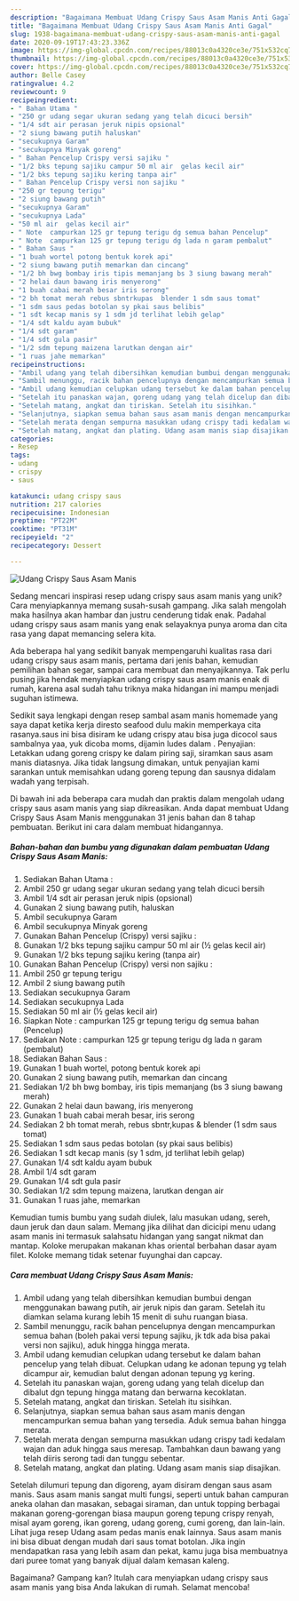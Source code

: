 ```yaml
---
description: "Bagaimana Membuat Udang Crispy Saus Asam Manis Anti Gagal"
title: "Bagaimana Membuat Udang Crispy Saus Asam Manis Anti Gagal"
slug: 1938-bagaimana-membuat-udang-crispy-saus-asam-manis-anti-gagal
date: 2020-09-19T17:43:23.336Z
image: https://img-global.cpcdn.com/recipes/88013c0a4320ce3e/751x532cq70/udang-crispy-saus-asam-manis-foto-resep-utama.jpg
thumbnail: https://img-global.cpcdn.com/recipes/88013c0a4320ce3e/751x532cq70/udang-crispy-saus-asam-manis-foto-resep-utama.jpg
cover: https://img-global.cpcdn.com/recipes/88013c0a4320ce3e/751x532cq70/udang-crispy-saus-asam-manis-foto-resep-utama.jpg
author: Belle Casey
ratingvalue: 4.2
reviewcount: 9
recipeingredient:
- " Bahan Utama "
- "250 gr udang segar ukuran sedang yang telah dicuci bersih"
- "1/4 sdt air perasan jeruk nipis opsional"
- "2 siung bawang putih haluskan"
- "secukupnya Garam"
- "secukupnya Minyak goreng"
- " Bahan Pencelup Crispy versi sajiku "
- "1/2 bks tepung sajiku campur 50 ml air  gelas kecil air"
- "1/2 bks tepung sajiku kering tanpa air"
- " Bahan Pencelup Crispy versi non sajiku "
- "250 gr tepung terigu"
- "2 siung bawang putih"
- "secukupnya Garam"
- "secukupnya Lada"
- "50 ml air  gelas kecil air"
- " Note  campurkan 125 gr tepung terigu dg semua bahan Pencelup"
- " Note  campurkan 125 gr tepung terigu dg lada n garam pembalut"
- " Bahan Saus "
- "1 buah wortel potong bentuk korek api"
- "2 siung bawang putih memarkan dan cincang"
- "1/2 bh bwg bombay iris tipis memanjang bs 3 siung bawang merah"
- "2 helai daun bawang iris menyerong"
- "1 buah cabai merah besar iris serong"
- "2 bh tomat merah rebus sbntrkupas  blender 1 sdm saus tomat"
- "1 sdm saus pedas botolan sy pkai saus belibis"
- "1 sdt kecap manis sy 1 sdm jd terlihat lebih gelap"
- "1/4 sdt kaldu ayam bubuk"
- "1/4 sdt garam"
- "1/4 sdt gula pasir"
- "1/2 sdm tepung maizena larutkan dengan air"
- "1 ruas jahe memarkan"
recipeinstructions:
- "Ambil udang yang telah dibersihkan kemudian bumbui dengan menggunakan bawang putih, air jeruk nipis dan garam. Setelah itu diamkan selama kurang lebih 15 menit di suhu ruangan biasa."
- "Sambil menunggu, racik bahan pencelupnya dengan mencampurkan semua bahan (boleh pakai versi tepung sajiku, jk tdk ada bisa pakai versi non sajiku), aduk hingga hingga merata."
- "Ambil udang kemudian celupkan udang tersebut ke dalam bahan pencelup yang telah dibuat. Celupkan udang ke adonan tepung yg telah dicampur air, kemudian balut dengan adonan tepung yg kering."
- "Setelah itu panaskan wajan, goreng udang yang telah dicelup dan dibalut dgn tepung hingga matang dan berwarna kecoklatan."
- "Setelah matang, angkat dan tiriskan. Setelah itu sisihkan."
- "Selanjutnya, siapkan semua bahan saus asam manis dengan mencampurkan semua bahan yang tersedia. Aduk semua bahan hingga merata."
- "Setelah merata dengan sempurna masukkan udang crispy tadi kedalam wajan dan aduk hingga saus meresap. Tambahkan daun bawang yang telah diiris serong tadi dan tunggu sebentar."
- "Setelah matang, angkat dan plating. Udang asam manis siap disajikan."
categories:
- Resep
tags:
- udang
- crispy
- saus

katakunci: udang crispy saus 
nutrition: 217 calories
recipecuisine: Indonesian
preptime: "PT22M"
cooktime: "PT31M"
recipeyield: "2"
recipecategory: Dessert

---
```



![Udang Crispy Saus Asam Manis](https://img-global.cpcdn.com/recipes/88013c0a4320ce3e/751x532cq70/udang-crispy-saus-asam-manis-foto-resep-utama.jpg)

Sedang mencari inspirasi resep udang crispy saus asam manis yang unik? Cara menyiapkannya memang susah-susah gampang. Jika salah mengolah maka hasilnya akan hambar dan justru cenderung tidak enak. Padahal udang crispy saus asam manis yang enak selayaknya punya aroma dan cita rasa yang dapat memancing selera kita.

Ada beberapa hal yang sedikit banyak mempengaruhi kualitas rasa dari udang crispy saus asam manis, pertama dari jenis bahan, kemudian pemilihan bahan segar, sampai cara membuat dan menyajikannya. Tak perlu pusing jika hendak menyiapkan udang crispy saus asam manis enak di rumah, karena asal sudah tahu triknya maka hidangan ini mampu menjadi suguhan istimewa.

Sedikit saya lengkapi dengan resep sambal asam manis homemade yang saya dapat ketika kerja diresto seafood dulu makin memperkaya cita rasanya.saus ini bisa disiram ke udang crispy atau bisa juga dicocol saus sambalnya yaa, yuk dicoba moms, dijamin ludes dalam . Penyajian: Letakkan udang goreng crispy ke dalam piring saji, siramkan saus asam manis diatasnya. Jika tidak langsung dimakan, untuk penyajian kami sarankan untuk memisahkan udang goreng tepung dan sausnya didalam wadah yang terpisah.


Di bawah ini ada beberapa cara mudah dan praktis dalam mengolah udang crispy saus asam manis yang siap dikreasikan. Anda dapat membuat Udang Crispy Saus Asam Manis menggunakan 31 jenis bahan dan 8 tahap pembuatan. Berikut ini cara dalam membuat hidangannya.

<!--inarticleads1-->

##### Bahan-bahan dan bumbu yang digunakan dalam pembuatan Udang Crispy Saus Asam Manis:

1. Sediakan  Bahan Utama :
1. Ambil 250 gr udang segar ukuran sedang yang telah dicuci bersih
1. Ambil 1/4 sdt air perasan jeruk nipis (opsional)
1. Gunakan 2 siung bawang putih, haluskan
1. Ambil secukupnya Garam
1. Ambil secukupnya Minyak goreng
1. Gunakan  Bahan Pencelup (Crispy) versi sajiku :
1. Gunakan 1/2 bks tepung sajiku campur 50 ml air (½ gelas kecil air)
1. Gunakan 1/2 bks tepung sajiku kering (tanpa air)
1. Gunakan  Bahan Pencelup (Crispy) versi non sajiku :
1. Ambil 250 gr tepung terigu
1. Ambil 2 siung bawang putih
1. Sediakan secukupnya Garam
1. Sediakan secukupnya Lada
1. Sediakan 50 ml air (½ gelas kecil air)
1. Siapkan  Note : campurkan 125 gr tepung terigu dg semua bahan (Pencelup)
1. Sediakan  Note : campurkan 125 gr tepung terigu dg lada n garam (pembalut)
1. Sediakan  Bahan Saus :
1. Gunakan 1 buah wortel, potong bentuk korek api
1. Gunakan 2 siung bawang putih, memarkan dan cincang
1. Sediakan 1/2 bh bwg bombay, iris tipis memanjang (bs 3 siung bawang merah)
1. Gunakan 2 helai daun bawang, iris menyerong
1. Gunakan 1 buah cabai merah besar, iris serong
1. Sediakan 2 bh tomat merah, rebus sbntr,kupas &amp; blender (1 sdm saus tomat)
1. Sediakan 1 sdm saus pedas botolan (sy pkai saus belibis)
1. Sediakan 1 sdt kecap manis (sy 1 sdm, jd terlihat lebih gelap)
1. Gunakan 1/4 sdt kaldu ayam bubuk
1. Ambil 1/4 sdt garam
1. Gunakan 1/4 sdt gula pasir
1. Sediakan 1/2 sdm tepung maizena, larutkan dengan air
1. Gunakan 1 ruas jahe, memarkan


Kemudian tumis bumbu yang sudah diulek, lalu masukan udang, sereh, daun jeruk dan daun salam. Memang jika dilihat dan dicicipi menu udang asam manis ini termasuk salahsatu hidangan yang sangat nikmat dan mantap. Koloke merupakan makanan khas oriental berbahan dasar ayam filet. Koloke memang tidak setenar fuyunghai dan capcay. 

<!--inarticleads2-->

##### Cara membuat Udang Crispy Saus Asam Manis:

1. Ambil udang yang telah dibersihkan kemudian bumbui dengan menggunakan bawang putih, air jeruk nipis dan garam. Setelah itu diamkan selama kurang lebih 15 menit di suhu ruangan biasa.
1. Sambil menunggu, racik bahan pencelupnya dengan mencampurkan semua bahan (boleh pakai versi tepung sajiku, jk tdk ada bisa pakai versi non sajiku), aduk hingga hingga merata.
1. Ambil udang kemudian celupkan udang tersebut ke dalam bahan pencelup yang telah dibuat. Celupkan udang ke adonan tepung yg telah dicampur air, kemudian balut dengan adonan tepung yg kering.
1. Setelah itu panaskan wajan, goreng udang yang telah dicelup dan dibalut dgn tepung hingga matang dan berwarna kecoklatan.
1. Setelah matang, angkat dan tiriskan. Setelah itu sisihkan.
1. Selanjutnya, siapkan semua bahan saus asam manis dengan mencampurkan semua bahan yang tersedia. Aduk semua bahan hingga merata.
1. Setelah merata dengan sempurna masukkan udang crispy tadi kedalam wajan dan aduk hingga saus meresap. Tambahkan daun bawang yang telah diiris serong tadi dan tunggu sebentar.
1. Setelah matang, angkat dan plating. Udang asam manis siap disajikan.


Setelah dilumuri tepung dan digoreng, ayam disiram dengan saus asam manis. Saus asam manis sangat multi fungsi, seperti untuk bahan campuran aneka olahan dan masakan, sebagai siraman, dan untuk topping berbagai makanan goreng-gorengan biasa maupun goreng tepung crispy renyah, misal ayam goreng, ikan goreng, udang goreng, cumi goreng, dan lain-lain. Lihat juga resep Udang asam pedas manis enak lainnya. Saus asam manis ini bisa dibuat dengan mudah dari saus tomat botolan. Jika ingin mendapatkan rasa yang lebih asam dan pekat, kamu juga bisa membuatnya dari puree tomat yang banyak dijual dalam kemasan kaleng. 

Bagaimana? Gampang kan? Itulah cara menyiapkan udang crispy saus asam manis yang bisa Anda lakukan di rumah. Selamat mencoba!
